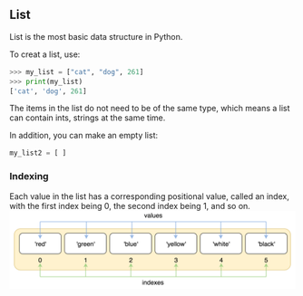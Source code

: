 ## List
List is the most basic data structure in Python.

To creat a list, use:
```Python
>>> my_list = ["cat", "dog", 261]
>>> print(my_list)
['cat', 'dog', 261]
```
The items in the list do not need to be of the same type, which means a list can contain ints, strings at the same time.

In addition, you can make an empty list:
```Python
my_list2 = [ ]
```

### Indexing
Each value in the list has a corresponding positional value, called an index, with the first index being 0, the second index being 1, and so on.
![Image](https://github.com/Cafwell/Learning-Python/blob/718354c44284bcaf3d8500cb6e2e3401e88ca00f/imgs/positive-indexes.png)
